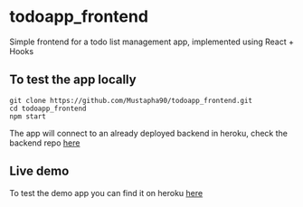 # todoapp_frontend

Simple frontend for a todo list management app, implemented using React + Hooks

## To test the app locally
```
git clone https://github.com/Mustapha90/todoapp_frontend.git
cd todoapp_frontend
npm start
```

The app will connect to an already deployed backend in heroku, check the backend repo [here](https://github.com/Mustapha90/todoapp_backend)

## Live demo
To test the demo app you can find it on heroku [here]()



